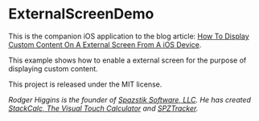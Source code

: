 # ExternalScreenDemo
This is the companion iOS application to the blog article: [How To Display Custom Content On A External Screen From A iOS Device](http://www.spazstik-software.com/blog/article/how-to-display-custom-content-on-a-external-screen-from-a-ios-device).

This example shows how to enable a external screen for the purpose of displaying custom content.

This project is released under the MIT license.

*Rodger Higgins is the founder of [Spazstik Software, LLC](http://www.spazstik-software.com).  He has created [StackCalc, The Visual Touch Calculator](http://www.spazstik-software.com/products/stackcalc) and [SPZTracker](http://www.spazstik-software.com/products/spztracker.ios).*